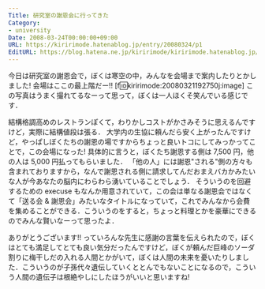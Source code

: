 ```yaml
---
Title: 研究室の謝恩会に行ってきた
Category:
- university
Date: 2008-03-24T00:00:00+09:00
URL: https://kiririmode.hatenablog.jp/entry/20080324/p1
EditURL: https://blog.hatena.ne.jp/kiririmode/kiririmode.hatenablog.jp/atom/entry/8454420450078215255
---
```



今日は研究室の謝恩会で，ぼくは寒空の中，みんなを会場まで案内したりとかしました!
会場はここの最上階だー!!
[f:id:kiririmode:20080321192750j:image]
この写真はうまく撮れてるなーって思って，ぼくは一人ほくそ笑んでいる感じです．


結構格調高めのレストランぽくて，わりかしコストがかさみそうに思えるんですけど，実際に結構値段は張る．
大学内の生協に頼んだら安く上がったんですけど，やっぱしぼくたちの謝恩の場ですからちょっと良いトコにしてみっかってことで，この会場になった!
具体的に言うと，ぼくたち謝恩する側は 7,500 円，他の人は 5,000 円払ってもらいました．
「他の人」には謝恩"される"側の方々も含まれておりますから，なんで謝恩される側に請求してんだおまえバカかみたいな人が今あなたの脳内にわらわら湧いていることでしょう．
そういうのを回避するための execuse もなんか用意されていて，この会は単なる謝恩会ではなくて「送る会 & 謝恩会」みたいなタイトルになっていて，これでみんなから会費を集めることができる．こういうのをすると，ちょっと料理とかを豪華にできるのでみんな賢いなーって思ったよ．


ありがとうございます!!
っていろんな先生に感謝の言葉を伝えられたので，ぼくはとても満足してとても良い気分だったんですけど，ぼくが頼んだ巨峰のソーダ割りに梅干しだの入れる人間とかがいて，ぼくは人間の未来を憂いたりしました．こういうのが子孫代々遺伝していくととんでもないことになるので，こういう人間の遺伝子は根絶やしにしたほうがいいと思いますね!
